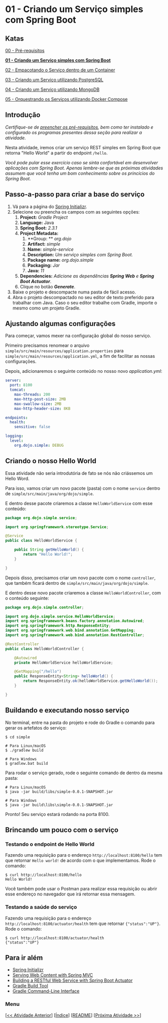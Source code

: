 # 01 - Criando um Serviço simples com Spring Boot

## Katas

[00 - Pré-requisitos](/katas/00-pre-requisitos.md)

**[01 - Criando um Serviço simples com Spring Boot](/katas/01-criando-um-servico-simples-com-spring-boot.md)**

[02 - Empacotando o Serviço dentro de um Container](/katas/02-empacotando-o-servico-dentro-de-um-container.md)

[03 - Criando um Serviço utilizando PostgreSQL](/katas/03-criando-um-servico-utilizando-postgresql.md)

[04 - Criando um Serviço utilizando MongoDB](/katas/04-criando-um-servico-utilizando-mongodb.md)

[05 - Orquestrando os Serviços utilizando Docker Compose](/katas/05-orquestrando-os-servicos-utilizando-docker-compose.md)

## Introdução

*Certifique-se de [preencher os pré-requisitos](00-pre-requisitos.md), bem como ter instalado e configurado os programas presentes dessa seção para realizar a atividade.*

Nesta atividade, iremos criar um serviço REST simples em Spring Boot que retorna "Hello World" a partir do endpoint `/hello`.

*Você pode pular esse exercício caso se sinta confortável em desenvolver aplicações com Spring Boot. Apenas lembre-se que as próximas atividades assumem que você tenha um bom conhecimento sobre os princícios do Spring Boot.*

## Passo-a-passo para criar a base do serviço

1.  Vá para a página do [Spring Initializr](https://start.spring.io/).
2.  Selecione ou preencha os campos com as seguintes opções:
    1.  **Project:** *Gradle Project*
    2.  **Language:** Java
    3.  **Spring Boot:** *2.3.1*
    4.  **Project Metadata:**
        1.  **Group: ** *org.dojo*
        2.  **Artifact:** *simple*
        3.  **Name:** *simple-service*
        4.  **Description:** *Um serviço simples com Spring Boot.*
        5.  **Package name:** *org.dojo.simple*
        6.  **Packaging:** *Jar*
        7.  **Java:** *11*
    5.  **Dependencies:** *Adicione as dependências **Spring Web** e **Spring Boot Actuator***.
    6.  Clique no botão ***Generate***.
3.  Baixe o projeto e descompacte numa pasta de fácil acesso.
4.  Abra o projeto descompactado no seu editor de texto preferido para trabalhar com Java. Caso o seu editor trabalhe com Gradle, importe o mesmo como um projeto Gradle.

## Ajustando algumas configurações

Para começar, vamos mexer na configuração global do nosso serviço. 

Primeiro precisamos renomear o arquivo `simple/src/main/resources/application.properties` para `simple/src/main/resources/application.yml`, a fim de facilitar as nossas configurações. 

Depois, adicionaremos o seguinte conteúdo no nosso novo *application.yml*:

```yaml
server:
  port: 8100
  tomcat:
    max-threads: 200
    max-http-post-size: 2MB
    max-swallow-size: 2MB
    max-http-header-size: 8KB

endpoints:
  health:
    sensitive: false

logging:
  level:
    org.dojo.simple: DEBUG
```

## Criando o nosso Hello World

Essa atividade não seria introdutória de fato se nós não criássemos um Hello Word. 

Para isso, vamos criar um novo pacote (pasta) com o nome `service` dentro de `simple/src/main/java/org/dojo/simple`. 

E dentro desse pacote criaremos a classe `HelloWorldService` com esse conteúdo:

```java
package org.dojo.simple.service;

import org.springframework.stereotype.Service;

@Service
public class HelloWorldService {

    public String getHelloWorld() {
        return "Hello World!";
    }

}
```

Depois disso, precisamos criar um novo pacote com o nome `controller`, que também ficará dentro de `simple/src/main/java/org/dojo/simple`. 

E dentro desse novo pacote criaremos a classe `HelloWorldController`, com o conteúdo seguinte:

```java
package org.dojo.simple.controller;

import org.dojo.simple.service.HelloWorldService;
import org.springframework.beans.factory.annotation.Autowired;
import org.springframework.http.ResponseEntity;
import org.springframework.web.bind.annotation.GetMapping;
import org.springframework.web.bind.annotation.RestController;

@RestController
public class HelloWorldController {

    @Autowired
    private HelloWorldService helloWorldService;

    @GetMapping("/hello")
    public ResponseEntity<String> helloWorld() {
        return ResponseEntity.ok(helloWorldService.getHelloWorld());
    }

}
```

## Buildando e executando nosso serviço

No terminal, entre na pasta do projeto e rode do Gradle o comando para gerar os artefatos do serviço:

```shell
$ cd simple

# Para Linux/macOS
$ ./gradlew build

# Para Windows
$ gradlew.bat build
```

Para rodar o serviço gerado, rode o seguinte comando de dentro da mesma pasta:

```shell
# Para Linux/macOS
$ java -jar build/libs/simple-0.0.1-SNAPSHOT.jar

# Para Windows
$ java -jar build\libs\simple-0.0.1-SNAPSHOT.jar
```

Pronto! Seu serviço estará rodando na porta 8100.

## Brincando um pouco com o serviço

### Testando o endpoint de Hello World

Fazendo uma requisição para o endereço `http://localhost:8100/hello` tem que retornar `Hello world!` de acordo com o que implementamos. Rode o comando:

```shell
$ curl http://localhost:8100/hello
Hello World!
```

Você também pode usar o Postman para realizar essa requisição ou abrir esse endereço no navegador que irá retornar essa mensagem.

### Testando a saúde do serviço

Fazendo uma requisição para o endereço `http://localhost:8100/actuator/health` tem que retornar `{"status":"UP"}`. Rode o comando:

```shell
$ curl http://localhost:8100/actuator/health
{"status":"UP"}

```

## Para ir além

-   [Spring Initializr](https://start.spring.io/)
-   [Serving Web Content with Spring MVC](https://spring.io/guides/gs/serving-web-content/)
-   [Building a RESTful Web Service with Spring Boot Actuator](https://spring.io/guides/gs/actuator-service/)
-   [Gradle Build Tool](https://gradle.org)
-   [Gradle Command-Line Interface](https://docs.gradle.org/current/userguide/command_line_interface.html)

### Menu

[[<< Atividade Anterior](00-pre-requisitos.md)] [[Índice](#katas)] [[README](/README.md)] [[Próxima Atividade >>](02-empacotando-o-servico-dentro-de-um-container.md)]